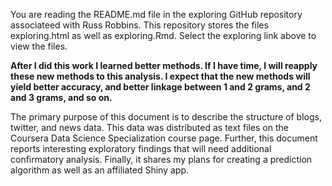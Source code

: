 You are reading the README.md file in the exploring GitHub repository associateed with Russ Robbins. This repository  stores the files exploring.html as well as exploring.Rmd. Select the exploring link above to view the files.

**After I did this work I learned better methods. If I have time, I will reapply these new methods to this analysis. I expect that the new methods will yield better accuracy, and better linkage between 1 and 2 grams, and 2 and 3 grams, and so on.**

The primary purpose of this document is to describe the structure of blogs, twitter, and news data. This data was distributed as text files on the Coursera Data Science Specialization course page. Further, this document reports interesting exploratory findings that will need additional confirmatory analysis. Finally, it shares my plans for creating a prediction algorithm as well as an affiliated Shiny app. 
